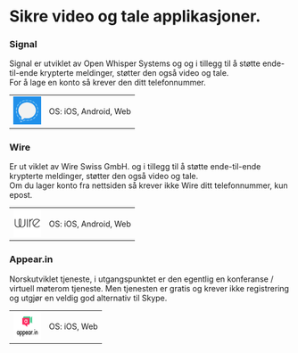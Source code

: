 # Sikre video og tale applikasjoner.


### Signal

Signal er utviklet av Open Whisper Systems og og i tillegg til å støtte ende-til-ende krypterte meldinger, støtter den også video og tale.  
For å lage en konto så krever den ditt telefonnummer.


<table>
 <tr>
   <td>
   <a href="https://signal.org/" >
<img src="img/messaging/Open-Whisper-Systems.png" alt="Signal" height="50" width="50" />
</a>
  </td>
   <td>
   OS: iOS, Android, Web    

   </td>
 </tr>
</table>


### Wire
Er ut viklet av Wire Swiss GmbH. og i tillegg til å støtte ende-til-ende krypterte meldinger, støtter den også video og tale.  
Om du lager konto fra nettsiden så krever ikke Wire ditt telefonnummer, kun epost.


<table>
 <tr>
   <td>
    <a href="https://get.wire.com/" >
<img src="img/messaging/wire.png" alt="Wire" height="50" width="50" />
</a>
  </td>
   <td>
   OS: iOS, Android, Web    

   </td>
 </tr>
</table>

### Appear.in  
Norskutviklet tjeneste, i utgangspunktet er den egentlig en konferanse / virtuell møterom tjeneste. Men tjenesten er gratis og krever ikke registrering og utgjør en veldig god alternativ til Skype.

<table>
 <tr>
   <td>
    <a href="https://appear.in/" >
<img src="img/messaging/appearin.png" alt="Wire" height="50" width="50" />
</a>
  </td>
   <td>
   OS: iOS, Web    

   </td>
 </tr>
</table>

